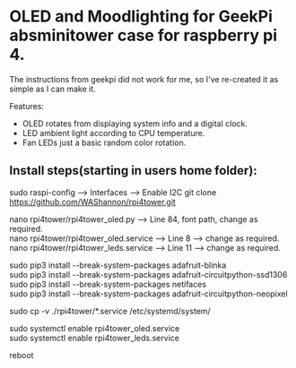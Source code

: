 # OLED and Moodlighting for GeekPi absminitower case for raspberry pi 4.

The instructions from geekpi did not work for me, so I've re-created it as simple as I can make it.

Features:

 * OLED rotates from displaying system info and a digital clock.
 * LED ambient light according to CPU temperature.
 * Fan LEDs just a basic random color rotation.

## Install steps(starting in users home folder):
sudo raspi-config --> Interfaces --> Enable I2C
git clone https://github.com/WAShannon/rpi4tower.git

nano rpi4tower/rpi4tower_oled.py --> Line 84, font path, change <user> as required.  
nano rpi4tower/rpi4tower_oled.service --> Line 8 --> change <user> as required.  
nano rpi4tower/rpi4tower_leds.service --> Line 11 --> change <user> as required.  

sudo pip3 install --break-system-packages adafruit-blinka  
sudo pip3 install --break-system-packages adafruit-circuitpython-ssd1306  
sudo pip3 install --break-system-packages netifaces  
sudo pip3 install --break-system-packages adafruit-circuitpython-neopixel  
  
sudo cp -v ./rpi4tower/*.service /etc/systemd/system/  
  
sudo systemctl enable rpi4tower_oled.service  
sudo systemctl enable rpi4tower_leds.service  
  
reboot  



